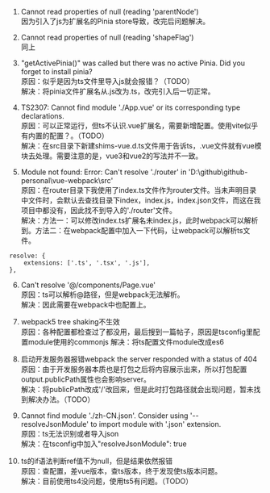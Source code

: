1. Cannot read properties of null (reading 'parentNode')  
因为引入了js为扩展名的Pinia store导致，改完后问题解决。

2. Cannot read properties of null (reading 'shapeFlag')  
同上

3. "getActivePinia()" was called but there was no active Pinia. Did you forget to install pinia?  
原因：似乎是因为ts文件里导入js就会报错？（TODO）  
解决：将pinia文件扩展名从.js改为.ts，改完引入后一切正常。

4. TS2307: Cannot find module './App.vue' or its corresponding type declarations.  
原因：可以正常运行，但ts不认识.vue扩展名，需要新增配置。使用vite似乎有内置的配置？。（TODO）  
解决：在src目录下新建shims-vue.d.ts文件用于告诉ts，.vue文件就有vue模块去处理。需要注意的是，vue3和vue2的写法并不一致。

5. Module not found: Error: Can't resolve './router' in 'D:\github\github-personal\vue-webpack\src'  
原因：在router目录下我使用了index.ts文件作为router文件。当未声明目录中文件时，会默认去查找目录下index，index.js，index.json文件，而这在我项目中都没有，因此找不到导入的'./router'文件。  
解决：方法一：可以修改index.ts扩展名未index.js，此时webpack可以解析到。方法二：在webpack配置中加入一下代码，让webpack可以解析ts文件。
```
resolve: {
    extensions: ['.ts', '.tsx', '.js'],
},
```

6. Can't resolve '@/components/Page.vue'  
原因：ts可以解析@路径，但是webpack无法解析。  
解决：因此需要在webpack中也配置上。

7. webpack5 tree shaking不生效  
原因：各种配置都检查过了都没用，最后搜到一篇帖子，原因是tsconfig里配置module使用的commonjs
解决：将ts配置文件module改成es6

8. 启动开发服务器报错webpack the server responded with a status of 404  
原因：由于开发服务器本质也是打包之后将内容展示出来，所以打包配置output.publicPath属性也会影响server。  
解决：将publicPath改成'/'改回来，但是此时打包路径就会出现问题，暂未找到解决办法。（TODO）

9. Cannot find module './zh-CN.json'. Consider using '--resolveJsonModule' to import module with '.json' extension.  
原因：ts无法识别或者导入json  
解决：在tsconfig中加入"resolveJsonModule": true

10. ts的if语法判断ref值不为null，但是结果依然报错  
原因：查配置，差vue版本，查ts版本，终于发现使ts版本问题。  
解决：目前使用ts4没问题，使用ts5有问题。（TODO）
